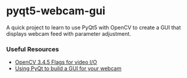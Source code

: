 # pyqt5-webcam-gui
A quick project to learn to use PyQt5 with OpenCV to create a GUI that displays webcam feed with parameter adjustment.

### Useful Resources
- [OpenCV 3.4.5 Flags for video I/O](https://docs.opencv.org/3.4/d4/d15/group__videoio__flags__base.html#gaeb8dd9c89c10a5c63c139bf7c4f5704d)
- [Using PyQt to build a GUI for your webcam](https://www.pythonforthelab.com/blog/step-by-step-guide-to-building-a-gui/)